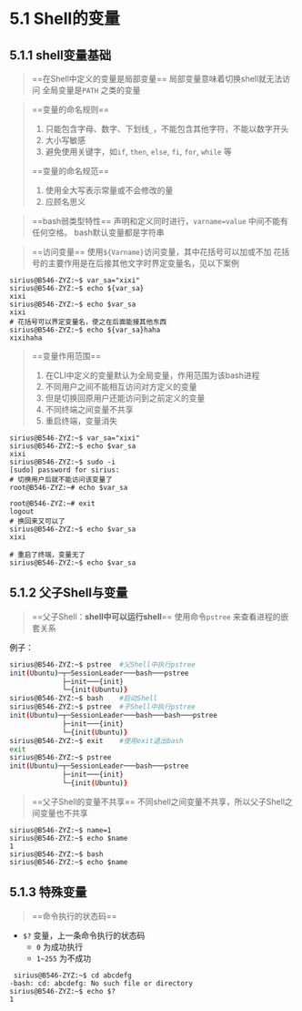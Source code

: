 
# 5.1 Shell的变量

## 5.1.1 shell变量基础

> ==在Shell中定义的变量是局部变量==
> 局部变量意味着切换shell就无法访问
> 全局变量是`PATH` 之类的变量


> ==变量的命名规则==
> 1. 只能包含字母、数字、下划线`_`，不能包含其他字符，不能以数字开头
> 2. 大小写敏感
> 3. 避免使用关键字，如`if`, `then`, `else`, `fi`, `for`, `while` 等
>
> ==变量的命名规范==
> 1. 使用全大写表示常量或不会修改的量
> 2. 应顾名思义

> ==bash弱类型特性==
> 声明和定义同时进行，`varname=value` 中间不能有任何空格。
> bash默认变量都是字符串

> ==访问变量==
> 使用`${Varname}`访问变量，其中花括号可以加或不加
> 花括号的主要作用是在后接其他文字时界定变量名，见以下案例
```shell
sirius@B546-ZYZ:~$ var_sa="xixi"
sirius@B546-ZYZ:~$ echo ${var_sa}
xixi
sirius@B546-ZYZ:~$ echo $var_sa
xixi
# 花括号可以界定变量名，使之在后面能接其他东西
sirius@B546-ZYZ:~$ echo ${var_sa}haha
xixihaha
```

> ==变量作用范围==
> 1. 在CLI中定义的变量默认为全局变量，作用范围为该bash进程
> 2. 不同用户之间不能相互访问对方定义的变量
> 3. 但是切换回原用户还能访问到之前定义的变量
> 4. 不同终端之间变量不共享
> 5. 重启终端，变量消失
```shell
sirius@B546-ZYZ:~$ var_sa="xixi"
sirius@B546-ZYZ:~$ echo $var_sa
xixi
sirius@B546-ZYZ:~$ sudo -i
[sudo] password for sirius:
# 切换用户后就不能访问该变量了
root@B546-ZYZ:~# echo $var_sa  

root@B546-ZYZ:~# exit
logout
# 换回来又可以了
sirius@B546-ZYZ:~$ echo $var_sa
xixi

# 重启了终端，变量无了
sirius@B546-ZYZ:~$ echo $var_sa

```


## 5.1.2 父子Shell与变量

>==父子Shell：**shell中可以运行shell**==
> 使用命令`pstree` 来查看进程的嵌套关系

例子： 
```bash
sirius@B546-ZYZ:~$ pstree  #父Shell中执行pstree
init(Ubuntu)─┬─SessionLeader───bash───pstree
             ├─init───{init}
             └─{init(Ubuntu)}
sirius@B546-ZYZ:~$ bash    #启动Shell
sirius@B546-ZYZ:~$ pstree  #子Shell中执行pstree
init(Ubuntu)─┬─SessionLeader───bash───bash───pstree
             ├─init───{init}
             └─{init(Ubuntu)}
sirius@B546-ZYZ:~$ exit    #使用exit退出bash
exit
sirius@B546-ZYZ:~$ pstree
init(Ubuntu)─┬─SessionLeader───bash───pstree
             ├─init───{init}
             └─{init(Ubuntu)}
```

> ==父子Shell的变量不共享==
> 不同shell之间变量不共享，所以父子Shell之间变量也不共享
```shell
sirius@B546-ZYZ:~$ name=1
sirius@B546-ZYZ:~$ echo $name
1
sirius@B546-ZYZ:~$ bash
sirius@B546-ZYZ:~$ echo $name
```

## 5.1.3 特殊变量

> ==命令执行的状态码==
 - `$?` 变量，上一条命令执行的状态码
   - `0` 为成功执行
   - `1~255` 为不成功
```shell
 sirius@B546-ZYZ:~$ cd abcdefg
-bash: cd: abcdefg: No such file or directory
sirius@B546-ZYZ:~$ echo $?
1
```